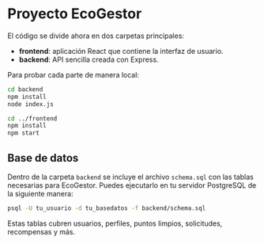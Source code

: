 # Proyecto EcoGestor

El código se divide ahora en dos carpetas principales:

- **frontend**: aplicación React que contiene la interfaz de usuario.
- **backend**: API sencilla creada con Express.

Para probar cada parte de manera local:

```bash
cd backend
npm install
node index.js
```

```bash
cd ../frontend
npm install
npm start
```

## Base de datos

Dentro de la carpeta `backend` se incluye el archivo `schema.sql` con las tablas necesarias para EcoGestor. Puedes ejecutarlo en tu servidor PostgreSQL de la siguiente manera:

```bash
psql -U tu_usuario -d tu_basedatos -f backend/schema.sql
```

Estas tablas cubren usuarios, perfiles, puntos limpios, solicitudes, recompensas y más.
